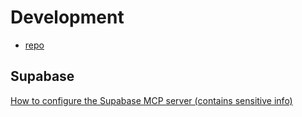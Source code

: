 # Development
- [repo](https://github.com/tslaton/gauntletai-snapconnect)

## Supabase
[How to configure the Supabase MCP server (contains sensitive info)](https://supabase.com/docs/guides/getting-started/mcp)

